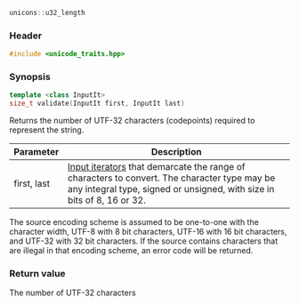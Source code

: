 ```c++
unicons::u32_length
```

### Header

```c++
#include <unicode_traits.hpp>
```

### Synopsis
```c++
template <class InputIt>
size_t validate(InputIt first, InputIt last) 
```

Returns the number of UTF-32 characters (codepoints) required to represent the string.

Parameter   |Description
------------|------------------------------
first, last | [Input iterators](http://en.cppreference.com/w/cpp/concept/InputIterator) that demarcate the range of characters to convert. The character type may be any integral type, signed or unsigned, with size in bits of 8, 16 or 32. 

The source encoding scheme is assumed to be one-to-one with the character width, UTF-8 with 8 bit characters, UTF-16 with 16 bit characters, and UTF-32 with 32 bit characters. If the source contains characters that are illegal in that encoding scheme, an error code will be returned.

### Return value

The number of UTF-32 characters
